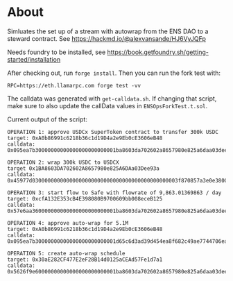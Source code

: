 # About

Simluates the set up of a stream with autowrap from the ENS DAO to a steward contract.
See https://hackmd.io/@alexvansande/HJ6VyJQFp

Needs foundry to be installed, see https://book.getfoundry.sh/getting-started/installation

After checking out, run `forge install`.
Then you can run the fork test with:

```
RPC=https://eth.llamarpc.com forge test -vv
```

The calldata was generated with `get-calldata.sh`.
If changing that script, make sure to also update the callData values in `ENSOpsForkTest.t.sol`.

Current output of the script:
```
OPERATION 1: approve USDCx SuperToken contract to transfer 300k USDC
target: 0xA0b86991c6218b36c1d19D4a2e9Eb0cE3606eB48
calldata: 0x095ea7b30000000000000000000000001ba8603da702602a8657980e825a6daa03dee93a00000000000000000000000000000000000000000000000000000045d964b800

OPERATION 2: wrap 300k USDC to USDCX
target 0x1BA8603DA702602A8657980e825A6DAa03Dee93a
calldata: 0x45977d03000000000000000000000000000000000000000000003f870857a3e0e3800000

OPERATION 3: start flow to Safe with flowrate of 9,863.01369863 / day
target: 0xcfA132E353cB4E398080B9700609bb008eceB125
calldata: 0x57e6aa360000000000000000000000001ba8603da702602a8657980e825a6daa03dee93a000000000000000000000000b162bf7a7fd64ef32b787719335d06b2780e31d100000000000000000000000000000000000000000000000001958f989989a35c

OPERATION 4: approve auto-wrap for 5.1M
target: 0xA0b86991c6218b36c1d19D4a2e9Eb0cE3606eB48
calldata: 0x095ea7b30000000000000000000000001d65c6d3ad39d454ea8f682c49ae7744706ea96d000000000000000000000000000000000000000000000000000004a36fb03800

OPERATION 5: create auto-wrap schedule
target: 0x30aE282CF477E2eF28B14d0125aCEAd57Fe1d7a1
calldata: 0x5626f9e60000000000000000000000001ba8603da702602a8657980e825a6daa03dee93a0000000000000000000000001d65c6d3ad39d454ea8f682c49ae7744706ea96d000000000000000000000000a0b86991c6218b36c1d19d4a2e9eb0ce3606eb4800000000000000000000000000000000000000000000000000000000b2d05e0000000000000000000000000000000000000000000000000000000000001baf80000000000000000000000000000000000000000000000000000000000041eb00
```